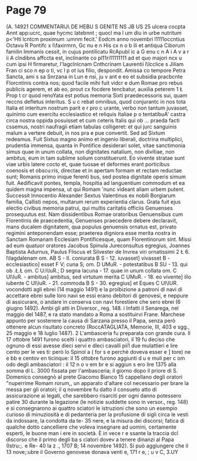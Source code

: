 # Page 79

(A. 14921 COMMENTARlJ\ DE HEBU S GENlTE NS JB US 25 ulcera cocpta Annt app:ucrc, quae hycmc latebnnt ; quocl ma l um diu in urbe nutritum p<'Hti lcntcm proximum :umnm fecit.' Eodcm anno novembri l1111occntius Octavu R Pontifc x l\faxirmrn, Gc nu e n His cx n o b ili et antiqua Ciborum familin lmmanis cessit, in cujus pontilìcatu RcApubl ic a G enu c n A i A v a r ii A clndibns affccta est, inclinante co pl11ri11111111 ad et quo majori ncx u cum ipsi H firmaretur, l\'lagclnlcnam Cnthcrinam Laurentii l\lcclice s Jìliam Fran ci sco n ep o ti, vc l p ot ius filio, despondit. Amissa co tempore Petra Sancta, ami s sa Snrzana in Lun e nsi, ju v ant e eo et subsidia pracbcnte Florcntinis contra nos; quod facile mihi fuit vidcr e dum Romae pro rebus publicis agerem, et ab eo, prout cx focdere tencbatur, auxilia peterem 1 Ł Prop t cr quod renoYata est potius memoria Sixti praedecessoris sui, quam reccns defletus interitus. S u c rebat omnibus, quod conjurantc in nos tota Italia et interitum nostrum parit e r pro c urante, verbo non tantum juvasset, quinimo cum exercitu ecclesiastico et reliquis Italiae p o tentatibuA' castra circa nostra oppida posuisset et cum ceteris Italis qui ob ... praeda facti cssemus, nostri naufragii etiam tabulas colligeret: et qui jurc sanguinis malum a vertere debuit, in nos pra e pue convertit. Sed ad Sixtum redeamus. Fuit Sixtus magno animo et ingenio liberali, doctrina multiplici, prudentia immensa, quanta in Pontifice desiderari solet, vitae sanctimonia simus quae in unum collata, non dignitates natalium, non divitiae, non ambitus, eum in tam sublime solium constituerunt. Eo vivente stratae sunt viae urbis latere cocto et, quae tuosae et deformes erant porticibus coenosis et obscu:ris, directae et in apertam formam et rectam reductae sunt; Romanis primo inique ferenti bus, sed postea dignitate operis simum fuit. Aedificavit pontes, templa, hospitia ad languentium commodum et ea quidem magna impensa, ut qui Romam 'nunc videant aliam urbem putent. Successit Innocentio Alexander Sextus Valentinus ex nobili Borgiarum familia, Callisti nepos, multarum rerum experientia clarus. Grata fuit ejus electio civibus memoria patrui, qui multis caritatis officiis Genuenses prosequutus est. Nam dissidentibus Romae oratoribus Genuensibus cum Florentinis de praecedentia, Genuenses praecedere debere declaravit, mans ducalem dignitatem, qua populus genuensis ornatus est, privato regimini anteponendam esse; praeterea digniora esse merita nostra in Sanctam Romanam Ecclesiam Pontificesque, quam Florentinorum sint. Missi ad eum quatuor oratores Jacobus Spinula Jureconsultus egregius, Joannes Baptista Adurnus, Paulus Fliscus et Silvester de Invrea viri ornatissimi 2 Ł 6. l\Iagdalenam om. AB S - II. coniurata B S - 12. iuvasset] vivasset B - ecclesiastico] esset F V; cuna S; om. D UMuR. - potestatibus B SU - 13. qui ob .Ł.Ł om. C U:ì\luR.; D segna lacuna - 17. quae in unum collata om. C Ul\IuR. - ambitus] ambitus, sed virtutum merita C UMuR. - 18. eo vivente] illo iubente C Ul\IuR. - 21. commoda B S - 30. egregius] et Eques C Ul\IUR. vocondotti agli ebrei (14 maggio 1491) e la proibizione a patroni di navi di accettare ebrei sulle loro navi se essi erano debitori di genovesi, e neppure di assicurare, o andare in conserva con navi forestiere che sero ebrei (6 giugno 1492). Ambi gli atti in Diversor., reg. 148. i Infatti il Senarega, nel maggio del 1487, e ra stato mandato a Roma a sostituirvi Frane. Marchese appunto per sostenere la causa di Sarzana presso il Papa, senza però ottenere alcun risultato concreto (RoccATAGLIATA, Memorie, III, 403 e sgg., 25 maggio e 18 luglio 1487). 2 L'ambasceria fu preparata con grande cura. Il 17 ottobre 1491 furono scelti i quattro ambasciatori, il 19 fu deciso che ognuno di essi avesse dieci servi e dleci cavalli pii1 due mulattieri e lire cento per le ves ti: però lo Spinol a ( for s e perchè doveva esser e ] tore) ne e bb e centov en ticinque: il 15 ottobre furono aggiunti d u e muli per c om odo degli ambasciatori : il 12 n o v em br e si aggiun s ero lire 1375 alla somma di L. 3000 fissata per l'ambasceria; il giorno dopo il priore di S. Domenico consegnò al prete Giacomo Bianco 15 cappellano degli oratori "nuperrime Romam rorum,, un apparato d'altare col necessario per brare la messa per gli oratori; il q novembre fu datto il consueto atto di assicurazione ai legati, che sarebbero risarciti per ogni danno potessero patire 30 durante la legazione (le notizie suddette sono in versor., reg. 148) e si consegnarono ai quattro sciatori le istruzioni che sono un esempio curioso di minuziosità e di pedanteria per la profusione di sigli circa le vesti da indossare, la condotta da te- 35 nere, e la misura dei discorsi; fatica di qualche dotto cancelliere che voleva insegnare ad uomini, certamente esperti, le buone man i ere in società. È in vece r e ssante la traccia dcl discorso che il primo degli ba s ciatori dovev a tenere dinanzi al Papa (Istru:;. e Re- 40 la z ., 1707 B; 14 novembre 1492). Si può aggiungere che il 13 nove;:ubre il Governo genovese donava venti e, 171 r e, ; u v C, 3.UY